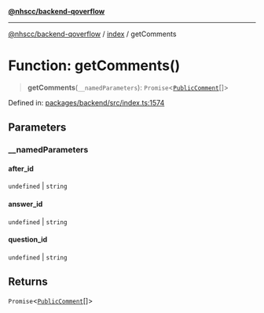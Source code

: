 [**@nhscc/backend-qoverflow**](../../README.md)

***

[@nhscc/backend-qoverflow](../../README.md) / [index](../README.md) / getComments

# Function: getComments()

> **getComments**(`__namedParameters`): `Promise`\<[`PublicComment`](../../db/type-aliases/PublicComment.md)[]\>

Defined in: [packages/backend/src/index.ts:1574](https://github.com/nhscc/qoverflow.api.hscc.bdpa.org/blob/b629239838bf73900bba2996b8dcfbc432755e21/packages/backend/src/index.ts#L1574)

## Parameters

### \_\_namedParameters

#### after_id

`undefined` \| `string`

#### answer_id

`undefined` \| `string`

#### question_id

`undefined` \| `string`

## Returns

`Promise`\<[`PublicComment`](../../db/type-aliases/PublicComment.md)[]\>
